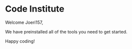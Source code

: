 # Code Institute

Welcome Joeri157,

We have preinstalled all of the tools you need to get started.

Happy coding!